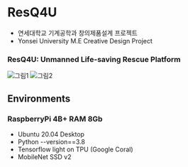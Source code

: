 # ResQ4U
- 연세대학교 기계공학과 창의제품설계 프로젝트
- Yonsei University M.E Creative Design Project
### ResQ4U: Unmanned Life-saving Rescue Platform
![그림1](https://user-images.githubusercontent.com/94898107/230811493-e028118d-2728-4652-8ec0-f626edd087b4.png)
![그림2](https://user-images.githubusercontent.com/94898107/231674620-2ef196f8-fb4f-4b5c-8249-f2efc937a341.png)

## Environments
### RaspberryPi 4B+ RAM 8Gb
- Ubuntu 20.04 Desktop
- Python --version==3.8
- Tensorflow light on TPU (Google Coral)
- MobileNet SSD v2
